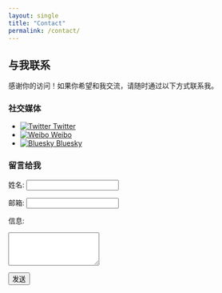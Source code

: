 ```yaml
---
layout: single
title: "Contact"
permalink: /contact/
---
```


## 与我联系

感谢你的访问！如果你希望和我交流，请随时通过以下方式联系我。

### 社交媒体
- [![Twitter](https://cdnjs.cloudflare.com/ajax/libs/font-awesome/5.15.3/svgs/brands/twitter.svg) Twitter](https://x.com/Nickel2370) 
- [![Weibo](https://cdnjs.cloudflare.com/ajax/libs/font-awesome/5.15.3/svgs/brands/weibo.svg) Weibo](https://weibo.com/u/2195844241)
- [![Bluesky](https://upload.wikimedia.org/wikipedia/commons/7/7a/Bluesky_Logo.svg) Bluesky](https://bsky.app/profile/lilyknight.top)

### 留言给我
<form action="https://formspree.io/your-email@example.com" method="POST">
  <label for="name">姓名:</label>
  <input type="text" id="name" name="name" required>

  <label for="email">邮箱:</label>
  <input type="email" id="email" name="email" required>

  <label for="message">信息:</label>
  <textarea id="message" name="message" rows="4" required></textarea>

  <button type="submit">发送</button>
</form>
